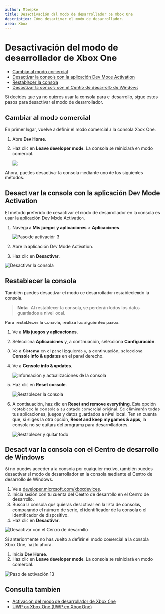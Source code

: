 ```yaml
---
author: Mtoepke
title: Desactivación del modo de desarrollador de Xbox One
description: Cómo desactivar el modo de desarrollador.
area: Xbox
---
```


# Desactivación del modo de desarrollador de Xbox One

* [Cambiar al modo comercial](#switch-to-retail-mode)
* [Desactivar la consola con la aplicación Dev Mode Activation](#deactivate-your-console-using-the-dev-mode-activation-app)  
* [Restablecer la consola](#reset-your-console)
* [Desactivar la consola con el Centro de desarrollo de Windows](#deactivate-your-console-using-windows-dev-center)

Si decides que ya no quieres usar la consola para el desarrollo, sigue estos pasos para desactivar el modo de desarrollador.

## Cambiar al modo comercial
En primer lugar, vuelve a definir el modo comercial a la consola Xbox One.

1. Abre **Dev Home**.
2. Haz clic en **Leave developer mode**.  La consola se reiniciará en modo comercial.  

   ![](images/deactivation-leave-dev-mode.png)

Ahora, puedes desactivar la consola mediante uno de los siguientes métodos.

## Desactivar la consola con la aplicación Dev Mode Activation

El método preferido de desactivar el modo de desarrollador en la consola es usar la aplicación Dev Mode Activation. 

1. Navega a **Mis juegos y aplicaciones** > **Aplicaciones**.
  
   ![Paso de activación 3](images/activation-step-3.png)    
   
2.  Abre la aplicación Dev Mode Activation.    
3.  Haz clic en **Desactivar**.
  
![Desactivar la consola](images/deactivation-app.png)

## Restablecer la consola

También puedes desactivar el modo de desarrollador restableciendo la consola.  

> **Nota**
            &nbsp;&nbsp;Al restablecer la consola, se perderán todos los datos guardados a nivel local.

Para restablecer la consola, realiza los siguientes pasos:

1.  Ve a **Mis juegos y aplicaciones**.  
2.  Selecciona **Aplicaciones** y, a continuación, selecciona **Configuración**.  
3.  Ve a **Sistema** en el panel izquierdo y, a continuación, selecciona **Console info & updates** en el panel derecho.  
4.  Ve a **Console info & updates**.  
   
    ![Información y actualizaciones de la consola](images/deactivation-console-info-updates.png)  
    
5.  Haz clic en **Reset console**.
    
    ![Restablecer la consola](images/deactivation-reset-console.png)
    
6.  A continuación, haz clic en **Reset and remove everything**. Esta opción restablece la consola a su estado comercial original.  Se eliminarán todas tus aplicaciones, juegos y datos guardados a nivel local. Ten en cuenta que, si eliges la otra opción, **Reset and keep my games & apps**, la consola no se quitará del programa para desarrolladores.  
   
    ![Restablecer y quitar todo](images/deactivation-reset-remove.png)

## Desactivar la consola con el Centro de desarrollo de Windows

Si no puedes acceder a la consola por cualquier motivo, también puedes desactivar el modo de desarrollador en la consola mediante el Centro de desarrollo de Windows.

1. Ve a [developer.microsoft.com/xboxdevices](https://developer.microsoft.com/xboxdevices).    
2. Inicia sesión con tu cuenta del Centro de desarrollo en el Centro de desarrollo.    
3. Busca la consola que quieras desactivar en la lista de consolas, comparando el número de serie, el identificador de la consola o el identificador de dispositivo.  
4. Haz clic en **Desactivar**.  
  
![Desactivar con el Centro de desarrollo](images/deactivation-devcenter.png)

Si anteriormente no has vuelto a definir el modo comercial a la consola Xbox One, hazlo ahora.

1. Inicia **Dev Home**.
2. Haz clic en **Leave developer mode**.  La consola se reiniciará en modo comercial.

![Paso de activación 13](images/deactivation-leave-dev-mode.png)

## Consulta también
- [Activación del modo de desarrollador de Xbox One](devkit-activation.md)
- [UWP on Xbox One (UWP en Xbox One)](index.md)


<!--HONumber=May16_HO2-->


